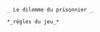                                    _ Le dilemme du prisonnier _
                                   
                                   *_règles du jeu_*
                                 
                                  
                                 
